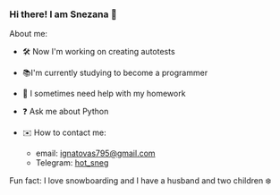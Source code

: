### Hi there! I am Snezana 👋

About me:

- 🛠 Now I'm working on creating autotests
- 📚I'm currently studying to become a programmer
- 🙏 I sometimes need help with my homework
- ❓ Ask me about Python

- ✉️ How to contact me:
   - email: ignatovas795@gmail.com
   - Telegram: [hot_sneg](https://t.me/hot_sneg)


Fun fact: I love snowboarding and I have a husband and two children ❄️
